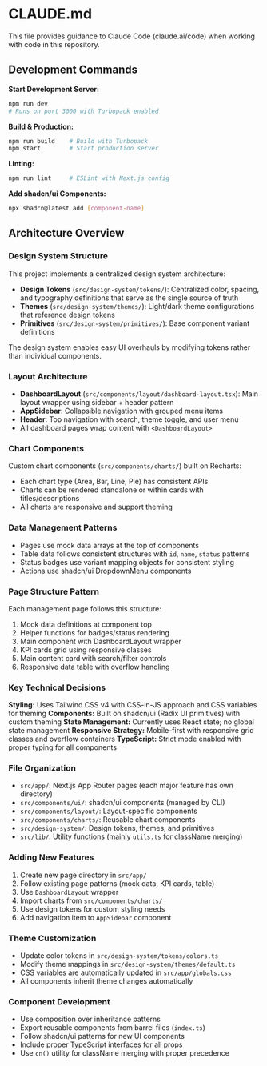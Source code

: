 # CLAUDE.md

This file provides guidance to Claude Code (claude.ai/code) when working with code in this repository.

## Development Commands

**Start Development Server:**
```bash
npm run dev
# Runs on port 3000 with Turbopack enabled
```

**Build & Production:**
```bash
npm run build    # Build with Turbopack
npm start        # Start production server
```

**Linting:**
```bash
npm run lint     # ESLint with Next.js config
```

**Add shadcn/ui Components:**
```bash
npx shadcn@latest add [component-name]
```

## Architecture Overview

### Design System Structure
This project implements a centralized design system architecture:

- **Design Tokens** (`src/design-system/tokens/`): Centralized color, spacing, and typography definitions that serve as the single source of truth
- **Themes** (`src/design-system/themes/`): Light/dark theme configurations that reference design tokens
- **Primitives** (`src/design-system/primitives/`): Base component variant definitions

The design system enables easy UI overhauls by modifying tokens rather than individual components.

### Layout Architecture
- **DashboardLayout** (`src/components/layout/dashboard-layout.tsx`): Main layout wrapper using sidebar + header pattern
- **AppSidebar**: Collapsible navigation with grouped menu items
- **Header**: Top navigation with search, theme toggle, and user menu
- All dashboard pages wrap content with `<DashboardLayout>`

### Chart Components
Custom chart components (`src/components/charts/`) built on Recharts:
- Each chart type (Area, Bar, Line, Pie) has consistent APIs
- Charts can be rendered standalone or within cards with titles/descriptions
- All charts are responsive and support theming

### Data Management Patterns
- Pages use mock data arrays at the top of components
- Table data follows consistent structures with `id`, `name`, `status` patterns
- Status badges use variant mapping objects for consistent styling
- Actions use shadcn/ui DropdownMenu components

### Page Structure Pattern
Each management page follows this structure:
1. Mock data definitions at component top
2. Helper functions for badges/status rendering
3. Main component with DashboardLayout wrapper
4. KPI cards grid using responsive classes
5. Main content card with search/filter controls
6. Responsive data table with overflow handling

### Key Technical Decisions

**Styling:** Uses Tailwind CSS v4 with CSS-in-JS approach and CSS variables for theming
**Components:** Built on shadcn/ui (Radix UI primitives) with custom theming
**State Management:** Currently uses React state; no global state management
**Responsive Strategy:** Mobile-first with responsive grid classes and overflow containers
**TypeScript:** Strict mode enabled with proper typing for all components

### File Organization
- `src/app/`: Next.js App Router pages (each major feature has own directory)
- `src/components/ui/`: shadcn/ui components (managed by CLI)
- `src/components/layout/`: Layout-specific components
- `src/components/charts/`: Reusable chart components
- `src/design-system/`: Design tokens, themes, and primitives
- `src/lib/`: Utility functions (mainly `utils.ts` for className merging)

### Adding New Features
1. Create new page directory in `src/app/`
2. Follow existing page patterns (mock data, KPI cards, table)
3. Use `DashboardLayout` wrapper
4. Import charts from `src/components/charts/`
5. Use design tokens for custom styling needs
6. Add navigation item to `AppSidebar` component

### Theme Customization
- Update color tokens in `src/design-system/tokens/colors.ts`
- Modify theme mappings in `src/design-system/themes/default.ts`
- CSS variables are automatically updated in `src/app/globals.css`
- All components inherit theme changes automatically

### Component Development
- Use composition over inheritance patterns
- Export reusable components from barrel files (`index.ts`)
- Follow shadcn/ui patterns for new UI components
- Include proper TypeScript interfaces for all props
- Use `cn()` utility for className merging with proper precedence